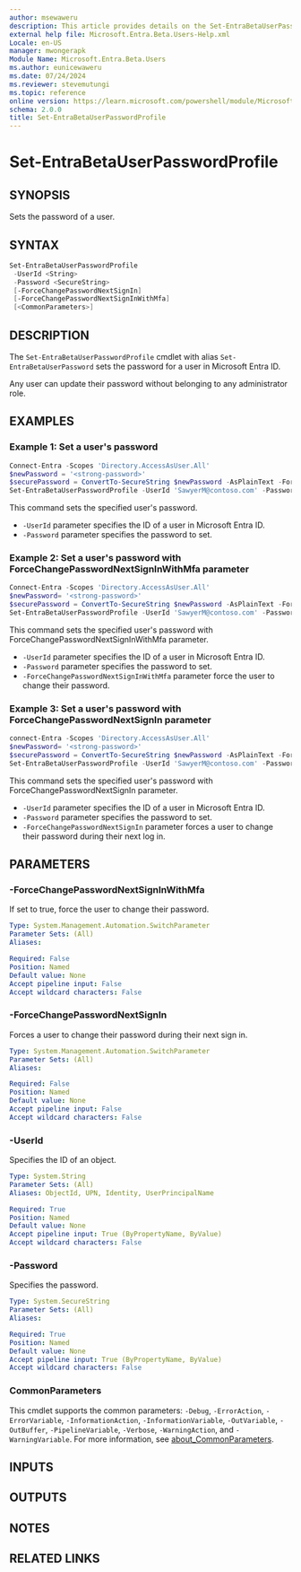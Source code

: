 ```yaml
---
author: msewaweru
description: This article provides details on the Set-EntraBetaUserPasswordProfile command.
external help file: Microsoft.Entra.Beta.Users-Help.xml
Locale: en-US
manager: mwongerapk
Module Name: Microsoft.Entra.Beta.Users
ms.author: eunicewaweru
ms.date: 07/24/2024
ms.reviewer: stevemutungi
ms.topic: reference
online version: https://learn.microsoft.com/powershell/module/Microsoft.Entra.Beta/Set-EntraBetaUserPasswordProfile
schema: 2.0.0
title: Set-EntraBetaUserPasswordProfile
---
```


# Set-EntraBetaUserPasswordProfile

## SYNOPSIS

Sets the password of a user.

## SYNTAX

```powershell
Set-EntraBetaUserPasswordProfile
 -UserId <String>
 -Password <SecureString>
 [-ForceChangePasswordNextSignIn]
 [-ForceChangePasswordNextSignInWithMfa]
 [<CommonParameters>]
```

## DESCRIPTION

The `Set-EntraBetaUserPasswordProfile` cmdlet with alias `Set-EntraBetaUserPassword` sets the password for a user in Microsoft Entra ID.

Any user can update their password without belonging to any administrator role.

## EXAMPLES

### Example 1: Set a user's password

```powershell
Connect-Entra -Scopes 'Directory.AccessAsUser.All'
$newPassword = '<strong-password>'
$securePassword = ConvertTo-SecureString $newPassword -AsPlainText -Force
Set-EntraBetaUserPasswordProfile -UserId 'SawyerM@contoso.com' -Password $securePassword
```

This command sets the specified user's password.

- `-UserId` parameter specifies the ID of a user in Microsoft Entra ID.
- `-Password` parameter specifies the password to set.

### Example 2: Set a user's password with ForceChangePasswordNextSignInWithMfa parameter

```powershell
Connect-Entra -Scopes 'Directory.AccessAsUser.All'
$newPassword= '<strong-password>'
$securePassword = ConvertTo-SecureString $newPassword -AsPlainText -Force 
Set-EntraBetaUserPasswordProfile -UserId 'SawyerM@contoso.com' -Password $securePassword -ForceChangePasswordNextSignInWithMfa
```

This command sets the specified user's password with ForceChangePasswordNextSignInWithMfa parameter.

- `-UserId` parameter specifies the ID of a user in Microsoft Entra ID.
- `-Password` parameter specifies the password to set.
- `-ForceChangePasswordNextSignInWithMfa` parameter force the user to change their password.

### Example 3: Set a user's password with ForceChangePasswordNextSignIn parameter

```powershell
connect-Entra -Scopes 'Directory.AccessAsUser.All'
$newPassword= '<strong-password>'
$securePassword = ConvertTo-SecureString $newPassword -AsPlainText -Force
Set-EntraBetaUserPasswordProfile -UserId 'SawyerM@contoso.com' -Password $securePassword -ForceChangePasswordNextSignIn
```

This command sets the specified user's password with ForceChangePasswordNextSignIn parameter.

- `-UserId` parameter specifies the ID of a user in Microsoft Entra ID.
- `-Password` parameter specifies the password to set.
- `-ForceChangePasswordNextSignIn` parameter forces a user to change their password during their next log in.

## PARAMETERS

### -ForceChangePasswordNextSignInWithMfa

If set to true, force the user to change their password.

```yaml
Type: System.Management.Automation.SwitchParameter
Parameter Sets: (All)
Aliases:

Required: False
Position: Named
Default value: None
Accept pipeline input: False
Accept wildcard characters: False
```

### -ForceChangePasswordNextSignIn

Forces a user to change their password during their next sign in.

```yaml
Type: System.Management.Automation.SwitchParameter
Parameter Sets: (All)
Aliases:

Required: False
Position: Named
Default value: None
Accept pipeline input: False
Accept wildcard characters: False
```

### -UserId

Specifies the ID of an object.

```yaml
Type: System.String
Parameter Sets: (All)
Aliases: ObjectId, UPN, Identity, UserPrincipalName

Required: True
Position: Named
Default value: None
Accept pipeline input: True (ByPropertyName, ByValue)
Accept wildcard characters: False
```

### -Password

Specifies the password.

```yaml
Type: System.SecureString
Parameter Sets: (All)
Aliases:

Required: True
Position: Named
Default value: None
Accept pipeline input: True (ByPropertyName, ByValue)
Accept wildcard characters: False
```

### CommonParameters

This cmdlet supports the common parameters: `-Debug`, `-ErrorAction`, `-ErrorVariable`, `-InformationAction`, `-InformationVariable`, `-OutVariable`, `-OutBuffer`, `-PipelineVariable`, `-Verbose`, `-WarningAction`, and `-WarningVariable`. For more information, see [about_CommonParameters](https://go.microsoft.com/fwlink/?LinkID=113216).

## INPUTS

## OUTPUTS

## NOTES

## RELATED LINKS
